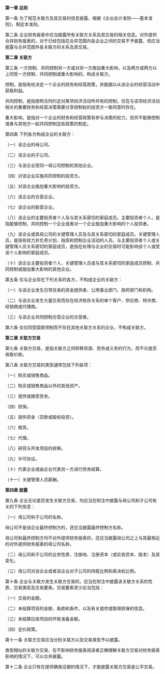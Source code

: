 **第一章 总则**

 第一条 为了规范关联方及其交易的信息披露，根据《企业会计准则——基本准则》，制定本准则。

 第二条 企业财务报表中应当披露所有关联方关系及其交易的相关信息。对外提供合并财务报表的，对于已经包括在合并范围内各企业之间的交易不予披露，但应当披露与合并范围外各关联方的关系及其交易。

**第二章 关联方**

 第三条 一方控制、共同控制另一方或对另一方施加重大影响，以及两方或两方以上同受一方控制、共同控制或重大影响的，构成关联方。

 控制，是指有权决定一个企业的财务和经营政策，并能据以从该企业的经营活动中获取利益。

 共同控制，是指按照合同约定对某项经济活动所共有的控制，仅在与该项经济活动相关的重要财务和经营决策需要分享控制权的投资方一致同意时存在。

 重大影响，是指对一个企业的财务和经营政策有参与决策的权力，但并不能够控制或者与其他方一起共同控制这些政策的制定。

 第四条 下列各方构成企业的关联方：

 （一）该企业的母公司。

 （二）该企业的子公司。

 （三）与该企业受同一母公司控制的其他企业。

 （四）对该企业实施共同控制的投资方。

 （五）对该企业施加重大影响的投资方。

 （六）该企业的合营企业。

 （七）该企业的联营企业。

 （八）该企业的主要投资者个人及与其关系密切的家庭成员。主要投资者个人，是指能够控制、共同控制一个企业或者对一个企业施加重大影响的个人投资者。

 （九）该企业或其母公司的关键管理人员及与其关系密切的家庭成员。关键管理人员，是指有权力并负责计划、指挥和控制企业活动的人员。与主要投资者个人或关键管理人员关系密切的家庭成员，是指在处理与企业的交易时可能影响该个人或受该个人影响的家庭成员。

 （十）该企业主要投资者个人、关键管理人员或与其关系密切的家庭成员控制、共同控制或施加重大影响的其他企业。

 第五条 仅与企业存在下列关系的各方，不构成企业的关联方：

 （一）与该企业发生日常往来的资金提供者、公用事业部门、政府部门和机构。

 （二）与该企业发生大量交易而存在经济依存关系的单个客户、供应商、特许商、经销商或代理商。

 （三）与该企业共同控制合营企业的合营者。

 第六条 仅仅同受国家控制而不存在其他关联方关系的企业，不构成关联方。

**第三章 关联方交易**

 第七条 关联方交易，是指关联方之间转移资源、劳务或义务的行为，而不论是否收取价款。

 第八条 关联方交易的类型通常包括下列各项：

 （一）购买或销售商品。

 （二）购买或销售商品以外的其他资产。

 （三）提供或接受劳务。

 （四）担保。

 （五）提供资金（贷款或股权投资）。

 （六）租赁。

 （七）代理。

 （八）研究与开发项目的转移。

 （九）许可协议。

 （十）代表企业或由企业代表另一方进行债务结算。

 （十一）关键管理人员薪酬。

**第四章 披露**

 第九条 企业无论是否发生关联方交易，均应当在附注中披露与母公司和子公司有关的下列信息：

 （一）母公司和子公司的名称。

 母公司不是该企业最终控制方的，还应当披露最终控制方名称。

 母公司和最终控制方均不对外提供财务报表的，还应当披露母公司之上与其最相近的对外提供财务报表的母公司名称。

 （二）母公司和子公司的业务性质、注册地、注册资本（或实收资本、股本）及其变化。

 （三）母公司对该企业或者该企业对子公司的持股比例和表决权比例。

 第十条 企业与关联方发生关联方交易的，应当在附注中披露该关联方关系的性质、交易类型及交易要素。交易要素至少应当包括：

 （一）交易的金额。

 （二）未结算项目的金额、条款和条件，以及有关提供或取得担保的信息。

 （三）未结算应收项目的坏账准备金额。

 （四）定价政策。

 第十一条 关联方交易应当分别关联方以及交易类型予以披露。

 类型相似的关联方交易，在不影响财务报表阅读者正确理解关联方交易对财务报表影响的情况下，可以合并披露。

 第十二条 企业只有在提供确凿证据的情况下，才能披露关联方交易是公平交易。